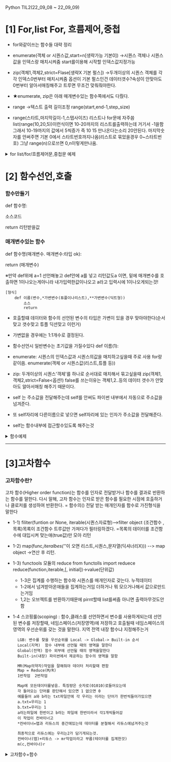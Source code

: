 Python TIL2(22_09_08 ~ 22_09_09)

# [1] For,list For, 흐름제어,중첩
- for와같이쓰는 함수들 대략 정리

- enumerate(객체 or 시퀀스값,start=n[생략가능 기본0])
    ->시퀀스 객체나 시퀀스값을 인덱스랑 매치시켜줌 start를이용해 시작할 인덱스값지정가능

- zip(객체1,객체2,strict=Flase[생략X 기본 펄스])
    ->두개이상의 시퀀스 객체를 각각 인덱스0번부터 매치시켜줌
      옵션이 기본 펄스인건 데이터갯수?속성이 안맞아도 0번부터 알아서매칭해주고
      트루면 무조건 맞춰줘야한다.

- ★enumerate, zip은 아래 매개변수있는 함수쪽에서도 다뤘다.

- range ->텍스트 출력 길이조정 range(start,end-1,step_size)
- range(스타트,마지막길이-1,스탭사이즈)
       리스트나 for문에 자주씀
       list(range(10,20,5))이런식이면 10-20까지의 리스트를출력하는데 거기서 -1을함
       그래서 10-19까지의 값에서 5씩증가 즉 10 15 만나온다는소리 20안된다.
       마지막숫자를 안써주면 기본 0에서 스타트번호까지나옴(리스트로 묶었을경우 0~스타트번호)
       그냥 range(n)으로쓰면 0,n이렇게만나옴.

<details>
<summary>for list/for/흐름제어문,중첩문 예제</summary>

```python

#for문을 이용해서 1-10까지 출력
#*sep는 리스트,튜플 등 시퀀스(순서자료형)에는X

b = [1, 2, 3, 4, 5, 6, 7, 8, 9, 10]
c=0

for a in b:
    c += a      #c는 토탈값,즉 sum이고 for a의 값을 더한다.
                #객체변수 a에는 b의값이 하나하나씩 대입이되는거니까 a=1 한순환끝,a=2순환끝
                # c +=a 는 c= c+a라는의미니까 0(c)+a(b의리스트값,1,2,3,...)
                #그리고c또한반복이기때문에 더한값이 자꾸 누적되는것
else:
    print(c)

#for 를 이용해 변수두개받기 (리스트,튜플)

c=[(1,2),(3,4),(5,6)]        #리스트 1,2가 인덱스0번지, 묶여있는게 한세트

for (a,b) in c :            #a,b라는애가 in에서 2개만 출력하는것, a,b는1,2
        print(a,b)          #c에서 a,b 즉 리스트의 첫번쨰 두번재 저 형식대로 가져오는것.
                            #출력도 a,b로하면 당연히 c에서가져온 각 묶음의 앞 두개의숫자 출력함
                            #그래서 중요한건 가져오려는갯수와 출력하려는 갯수가 같아야한다
                            #ex) c안에 (1,2),(3,4),(5,6)인데 for에서 (a,b,c)를 가져온다면 오류남!

#enumerate,zip

for x,y in enumerate(['abc','111','322','4444'],start=111):    #스타트값은 enumerate갯수만큼 증가
    print(x,y)                                                 #여기는 x자리에 스타트번호 y에는 enumerate안의                                                   리스트값


print('사용x')            #이거는 range와len이용. ragne안에는 숫자가와야하니까 len으로 a의 갯수를 세어가지고옴 3
a=['111','222','333']
for i in range(len(a)):         #그러면 이제 i가 100에서부터 세개만큼증가함(a의갯수만큼)
    print(i+100,a[i])



a01=[1,2,3,4]
a02=['a','b']
for res in zip(a01,a02 ,strict=False):
    print(res)              #이건 각각 변수의 값들과 하나씩 매치함 1은 a 2는b
                            #FALSE를 쓰는이유는 저렇게 두 변수가 데이터의 길이가 달라도
                            #알아서 처리할수있기때문임. TRUE쓰면 데이터갯수안맞으면 큰일
#1. zip
names = ['홍길동', '김길동', '이길동']
ages = [24, 50, 18]

for name, age in zip(names, ages):
    print(name, age)

#2. 추가된 목록
points = [100, 85, 90]

for name, age, point in zip(names, ages, points):
    print(name, age, point)


#zip_logest(iter1,....fillvalue=20)
#3. 추가된 목록을 이용해서 없는 데이터는 None로 채움
from itertools import zip_longest   #itertools에서 zip_longeset을 불러와서실행 꼭불러와줘야함
                                    #개수가 남는부분,즉 잉여값은 None으로 처리함(오류x)
names = names = ['홍길동', '김길동', '이길동','최길동']
ages = [24, 50, 18]

for name, age in zip_longest(names, ages):
    print(name, age)


#4. 추가된 목록을 이용해서 없는 데이터는 값 20으로 채움
for name, age in zip_longest(names, ages, fillvalue=20): #위와같은건데 값20으로채움
    print(name, age)


#5. 추가된 목록을 이용해서 없는 데이터는 값 20으로 채움
points = [100, 85]
for name, age, point in zip_longest(names, ages, points, fillvalue=20):
    print(name, age, point)

★for list를 알아보자★

#1 구문을 살펴보기
res =[a**2 for a in range(10)]  # 리스트로 묶었기때문에 a가 0부터9가될때가지(range가10이라 0-10인데 -1한값까지만)
                                #튼a가 9가될때까지 a(1,2,3,4,5,5,6..)**2(제곱)을 반복
                                # **2 는  2제곱
print(res)

for+if 를 리스트로
[수식 및 리턴변수 (3) for 변수(2) in 시퀀스(1) if 조건식]
    #ex)my_list = [a for a in range(10) if a % 2 == 0]
        #->a먼저 선언하고, 또 a를 for에서 리턴값을가져오는 변수로 선언하고 마지막에 조건식


print('for 문을 조건식과 함께 출력 해보자')

odd_even=[]
for i in range(10):
    if i%2 == 1:
        odd_even.append('odd')
    else:
        odd_even.append('evenn')
print(odd_even)

else값이 있는 for+if 리스트
#변수명 = [true리턴값 if 조건식 else false리턴값 for 변수 in 시퀀스]

odd_even=['odd' if i % 2 ==1 else 'even' for i in range(10)] ,와 줄바꿈이없다. 위,아래 같은결과

#7 zip을 이용해서 list for

names = ['홍길동', '김길동', '이길동']
ages = [24, 50, 18]

for name, age in zip(names, ages):
    print(name, age)

a = [(name,age)for name, age, in zip(names,ages)] #(a,b) for 객체1,객체2 in zip(name,ages)
                                                  #객체 1,2를 zip함
print(a)

#zip

#목록을 한꺼번에 묶어서 리턴 1,10 : 2,20: 3,30
for x ,y in zip([1,2,3],[10,20,30]):
        print(x+y)


#목록을 묶어서 set으로 리턴
print(set(zip(['a','b','c'],[1,2,3])))

#목록을 묶어서 dict으로 리턴

keys=('cat','dog','duck')
valuse=('야옹','멍멍')
#a=('ad','dd','aaa')
print(dict(zip(keys,valuse)))


#outer for 와 inner for
# ↓ 기본형
for 변수 in 시퀀스 :   ---outer for
    for 변수 in 시퀀스 :  ----inner for
        명령

#응용 중첩for를 이용해 구구단을출력
print('1.중첩 for를 이용해서 구구단을 출력해보자')

for a in range(2,10):    # outer 2~9. 앞의숫자 n*m의 n
    print(f'나는{a}단')
    for b in range(1,9): #ineer 1~8 뒤의숫자  n*m의 m
        print("%d * %d = %d" % (a,b,(a*b)))

    print(end="\n")


print('case 1')
l1 = [1, 2, 3]
l2 = [10, 20, 30]
for i in l1:             #1,2,3이 각 이너의값을 하나씩 매칭.
    for j in l2:        #10,20,30 .. 10,20,30 위의 아웃for가 끝날때마다 초기화
        print(i, j)     # 1 10 2 10 1 30 2 10 2 20 2 30 .식으로 나옴.
```
</details>

# [2] 함수선언,호출

### 함수만들기

def 함수명:
    
소스코드
    
return 리턴받을값

### 매개변수있는 함수

def 함수명(매개변수. 매개변수:타입 ok):

return (매개변수)

※만약 def위에 a=1 선언해놓고 def안에 a를 넣고 리턴값도a
이면, 밑에 매개변수를 호출하면 1이나오는게아니라 내가입력한값이나오고
a라고 입력시에 1이나오게되는것!

    [형식]
        def 이름(변수,*가변변수(튜플이나리스트),**가변변수(딕트형))
            소스
            return
-  호출할떄 데이터와 함수의 선언된 변수의 타입은 가변이 있을 경우 맞아야한다(순서맞고 갯수맞고 튜플 딕션맞고 이런거)

- 가변없을 경우에는 1:1개수로 결정된다.

- 함수선언시 일반변수는 초기값을 가질수있다 def 이름(1): 


- enumerate: 시퀀스의 인덱스값과 시퀀스의값을 매치하고싶을때 주로 사용
    for랑 같이씀. enumerate(객체 or 시퀀스값(리스트,튜플 등))

- zip:  두개이상의 시퀀스'객체'를 하나로 순서대로 매치해서 묶고싶을때
    zip(객체1,객체2,strict=False<옵션!)
    false를 쓰는이유는 객체1,2..등의 데이터 갯수가 안맞아도 알아서매칭 해주기 때문이다.
- self 는 주소값을 전달해주는데 self를 안써도 파이썬 내부에서 자동으로 주소값을 넘겨준다.
- 또 self자리에 다른이름으로 넣으면 self자리에 있는 인자가 주소값을 전달해준다.
- self는 함수내부에 접근할수있도록 해주는것
<details>
<summary>함수예제</summary>

## Funtion2(생성,사용)

```python

#기본
def getA():
    return 100
def getB():
    return (1,2,3,4)
def getC():
    return [1,2,3,4]
def getD():
    return '"abcd"'
def getE():
    return "'A'"
def getF():
    return {'a':('a','b','c','d','e')}

if __name__ =='__main__' :
    print(getA())
    print(getB())
    print(getC())
    print(getD())
    print(getE())
    print(getF())

#매개인자가 있는 리턴형 함수를 만들어보자.
#리턴은 현재함수를 종료하는키워드
#지역변수는 def안에서만 쓸수있음.즉,def A안의 D라는애와 def B안의 D라는애는 서로다르므로 저 이름이 같아도됨
#단 매개변수의 갯수와 입력하려는 갯수는 동일해야함
#*args ->인자를 여러개받는다.함수내부에서는 튜플로받는것으로 인식


def getTot(a,b,c):
    a=a+b+c
    return a


if __name__ == '__main__':
    print(getTot(1,2,3))


#매개 인자 있는 함수를 구현하자.(리턴이 x)
#매개변수에 기본값이있으면 아무것도 안넣었을시 기본값반환
#아래처럼 이름이 겹쳐도 기본값이 있고없고에 따라 중복여부가갈림 = 오버로드

def Test(a=1):
    print(a)

def Test():
    print('None')

def getB(*args):            #꼭 args가아니여도된다. 하고싶은 이름대로
    print("여기부턴 args입니다.")
    return args

if __name__ == '__main__':
    Test()    #이름이 같으면,동일한 타입의 매개인자가있는 함수가 우선순위를가진다
    print(getB("%d,%d,%d" %(1,2,3)))

#5.리턴 타입과 매개인자의 타입을 가변으로 설정을 해보자.
#하나이상의 데이터를 리턴

def getTest():
    return 1,2;

def getTets02(*a):
    print(a,type(a))

def getTets04(d,*a,**b):     #dict형
    print('d=',d)            
    print('a=',a)            #가변인자를 섞어쓰고싶다 *,** 저거두개를 다넣을수있다.
                             #단, dict형(**)가 무조건뒤로오게.
    print('b=', b)           #순서는 단일인자->*->**순서이고 입력순대로 그 자리에 대입된다.


if __name__=='__main__':
        getTets02(1,2,3,4,5)
        getTets02(1, 2, 3)
        getTets02(3, 4, 5)
        getTets04(1,2,3,4,5,a=1,b=2)

#exam

#for list를 이용한 5배수 출력

#방법1
res =[a-1 for a in range(1,101,5)]

print(res[1::])

#방법2
def ppp():
    a=range(1,101)
    return a

#이름,국어,영어,수학을 main에서 입력받아서 getTOt(국,영,수)점수를 전달해서
#총점을 리턴받고,getAvg()를 통해 평균을 리턴받는다.getGrade()를 통해 학점리턴

import datetime

def sum_list(_list:list):
    m_dic = ['이름', '국어', '영어', '수학', '총점', '평균', '학점']
    result = 0
    for num in range(1, len(_list)):
        result += _list[num]
    g_avg=round(result / 3,1)
    if g_avg >= 90:
        a=[result,g_avg,'A학점']
        _list.extend(a)
        b = dict(zip(m_dic, _list,strict=False))
        for i,n in b.items():
            print(f'{i}:',n)
    elif g_avg >= 80:
        a = [result,g_avg,'B학점']
        _list.extend(a)
        b = dict(zip(m_dic, _list,strict=False))
        for i,n in b.items():
            print(f'{i}:',n)
    elif g_avg >= 70:
        a = [result, g_avg, 'C학점']
        _list.extend(a)
        b = dict(zip(m_dic, _list,strict=False))
        for i,n in b.items():
            print(f'{i}:',n)
    else:
        a = [result, g_avg, '재수강']
        _list.extend(a)
        b = dict(zip(m_dic, _list,strict=False))
        for i,n in b.items():
            print(f'{i}:',n)
    return sum_list

if __name__ == '__main__':

    sum_list(['스폰지밥',80,90,70])
    print(datetime.datetime.today().strftime('%y-%m-%d/%H:%M'))
```
</details>

------------------

# [3]고차함수

### 고차함수란?

고차 함수(Higher order function)는 함수를 인자로 전달받거나 함수를 결과로 반환하는 함수를 말한다. 다시 말해, 고차 함수는 인자로 받은 함수를 필요한 시점에 호출하거나 클로저를 생성하여 반환한다. = 함수의() 전달 받는 매개인자를 함수로 가진형식을 말한다


- 1-1)   filiter(funtion or None, iterable(시퀀스자료형)-->filter object
                   (조건함수         , 목록)목록이 조건함수 트루값만 가져다가 필터링하겠다.
                                          =목록의 데이터를 조건함수에 대입시켜 맞는애(true값)만 모아 리턴
- 1-2)    map(func,*iteralbes('*'이 오면 리스트,시퀀스,문자열(딕셔너리X))) --> map object
              ->연산 후 리턴.
- 1-3)    functools 모듈의 reduce 
              from functolls import reduece
              reduce(function,iterable,[, initial])->value(단위값)
    - 1-3은 집계를 수행하는 함수와 시퀀스를 매개인자로 갖는다. 누적데이터
    - 1-2에서 넘겨받아온애들을 집계하는거임 더하거나 뭐 모으거나해서 값으로만드는거임
    - 1,2는 오브젝트를 반환하기때문에 pirnt할때 list를써줌 아니면 출력아무것도안함
  
- 1-4   스코핑룰(scoping) : 함수,클래스를 선언하면서 변수를 사용하게되는데
        선언된 변수를 저장할때, 네임스페이스(저장영역)에 저장하고 호출될때 네임스페이스의 영역의
        우선순위를 갖는 것을 말한다. 지역 전역 내장 함수냐 지정해주는거

        LGB: 변수를 찾을 우선순위를 Local -> Global-> Built-in 순서
        Local(지역)  함수 내부에 선언될 때의 영역을 말한다
        Global(전역) 함수 외부에 선언될 때의 영역을말한다
        Built-in(내장) 파이썬에서 제공하는 함수의 영역을 말함

        MR(Map의약자)작업을 잘해줘야 데이터 처리할때 편함
        Map = Reduce(M/R)
        1번작업  2번작업

        Map에 모든데이터를넣음. 특징량은 숫자로(01010)로들어오는데
        각 들어오는 단어를 판단해서 있으면 1 없으면 0
        예를들어 a와 b라는 txt파일안에 각 우리는 이라는 단어가 한번씩들어가있으면
        a.txt=우리는 1
        b.txt=우리는 1
        a라는파일에 한번이고 b라는 파일에 한번이라서 각1개씩들어감
        이 작업이 컨바이너고
        *컨바이너=맵과 리듀스의 중간에있는데 데이터를 분철해서 리듀스에넘겨주는것

        최종적으로 리듀스에는 우리는2가 담기게되는것.
        컨바이너(맵)+리듀스 -> mr작업이라고 부름(테이터를 집계한것)
        m(c,컨바이너)r


<details>
<summary>고차함수+함수</summary>

## Funtion3+고차함수 

```python

#f리스트 객체로 리턴하는 for 내부연산

a = [1, 2, 3]
print([x * 2 for x in a])
print([x * 2 for x in a if x == 3])
print([[x, x * 2] for x in a])              #x에 1,2,3 x*2에 2 4 6이여서 [x,x*2형태]
print([(x, x * 2) for x in a])

b = [4, 5, 6]
print([x * y for x in a for y in b])        #다중for. 4*1 5*1 6*1 4*2 5*2 6*2...의형태
print([a[i] * b[i] for i in range(len(a))]) #a의 0번째인덱스 * b의0번째 > 1번째 * 1번쨰
                                            #인덱스끼리 연산하면 리스트값의 연산이된다는것.

#재귀함수(recursive 자기 자신을 호출하는함수. 자기 자신을 호출하면 재귀호출)
#goto 함수와 재귀함수는 실행속도가느리기(부하가심하기때문에)자주안쓴다 재귀함수>goto(타프로그램)
#선언된 함수 : 인라인 32비트용 프로그램에서 7줄이하는 속도저하
#위의 세가지는 속도저하가심함. 파이썬은 1번문제(goto문)은 아예없앰으로써 해결
#함수 ->객체 ->모듈 (3번해결)

def sum_n(n):
    if n == 0:
        return 0
    else:
        return n + sum_n(n - 1)

if __name__ == '__main__':
    print(sum_n(5))

# 5 + 4 + 3+ 2+ 1의 형태가되는것임. 5+(5-1,4-1,3-1,2-1) 정확히는 저5도 계속줄음 리턴만나서올라가니까

x = 50
def func():
    global x  #값 50
    print ( 'x is' , x)
    x = 2       #얘는 지역(로컬) x임. 글로벌이아니므로 2를가짐
    print( 'Changed global x to' ,   x) #2를출력
if   __name__ == '__main__' :
    print(func())   #리턴값없어서 none나옴
    print(x)        #글로벌을 주석처리하면 50나옴 주석풀면 2출력
                    #지역x는 펑션외부로 못나옴. 그래서 글로벌을주석처리해버리면 전역50을가져오고
                    #주석이 없으면 지역x를 가져옴
                    #전역변수에 재대입하는 개념을 가지고있다 그래서 def밑에 if문에 같은이름의 새로운변수를 넣으면 그값이 재대입되서출력됨
                    #if부분 메인에선 글로벌 쓰면안됨  펑션이나 맨위에

#생성순서, 함수의 주소,이름을 알아보자

import dis  #함수를 선언 ->클래스의 인스턴스를 생성함 ->함수객체 -> 함수이름과 동일한이름에게 할당
            #위의 처리과정을 다 거치고 바이트코드를 호출시행함
            #*id(변수명)은 주소값을 돌려줌! 이름으로 구분못할때 아이디로 비교함

def my_fun():
    print( 'Hello, python !' )
                            #def나 변수를 선언하게되면 내부적으로 클래스인스턴스를 생성해 메모리에올림
                            #그래서 우리가 dir했을떄 볼수있는것.
if   __name__ == '__main__' :
    print(vars()) #함수의 변수 사전 이게 dir하면 나오는애긴함. 등록된 목록이 호출되는것
    print(my_fun)  # 함수 이름을 객체로 확인 이름없으면 주소로나오는데 at 0x000002011c이렇게
    print()
    print('함수의 타입',type(my_fun))
    print('함수이름과 동일한 이름의 젼역변수로 할당' , my_fun.__name__)
    print('함수호출실행(바이트코드)',my_fun.__code__)
    print('함수호출실행 16진바이트 코드',my_fun.__code__.co_code.hex())
    print('<<< dis모듈확인>>>>')
    print(dis.dis(my_fun))      #이게지금 생성 순서를 알려줌 **중요. (dis.dis함수이름)
    print(dir(__builtins__))

  # 중요! .__name__은 함수의 이름을 호출해줌
  #__code를쓰면 주로 경로와  16진코드로 호출이고
  #__name__는 함수이름을 반환한다.

#고차함수

#1)고차 함수중  filter함수를 사용해보자.

def f(x):
    return  x %2 !=0 and x %3 != 0   #2와 3이아닌배수의값을 추출해서x에넣음

#1-1) 짝수만 출력
def even(num):
    return (num % 2 == 0)


if __name__ == '__main__':
    #2~24까지의 값을 함수 f를 이용한 필터링
    print(list(filter(f,range(2,25)))) #)2~24까지의 숫자를가지고 2와 3의 배수가아닌거 추출
    print('=============================')
    #0~9까지의 값중에 짝수만 출력
    print(list(filter(even,range(0,10))))
                    #even펑션에 준 조건대로 트루,펄스를 비교해서 값을 출력하는거임
                    #필터는 조건준만큼 반복해서 돌아감 1,10이면 10번돌아가는거지..

    print('=============================')

    #람다(익명)식 함수를 사용 = 익명함수(lambda) = 일회용 함수를 이름없이 사용하는것
    print(list(filter(lambda d: (d % 2 ==0), range(0, 10))))
    #바로 람다로 익명함수 d를 선언하고 d:(조건문 or 명령문,실행시킬범위나 변수 함수)

# 2)리듀스 함수를 사용해보자

from functools import reduce

def m_fun(x,y):
    print('x=',x,'y=',y)
    return x+y

if __name__ =='__main__':

    print(reduce(lambda x,y : x+y, range(1,11)))

    print(reduce(m_fun,range(10,20)))


#3)고차함수 Map을 사용해보자.


def ss(ita):
    return ita*2

#파일의 내용을 라인단위로 읽어서 공백으로 분철한 후 필터를 통해 데이터를 추출후 단어별로 1로 지정
#이게map 이하는 일. map+reduce =mr
#map로 들어온애들 타입을 반환해보면 클래스가 map이라고뜸


#Calc
from Calc import Calc
from Calc import MyTest

if __name__=='__main__':

    c1=Calc(100,200)
    print(c1.getX())
    print(c1.getY())
    c1.setY(5000)
    print(c1.getY())

    c2=Calc(1000,2000)
    print(c2.getX())
    print(c2.getY())
    c2.setY(4000)               #get y에게 4000을줬다. 대신 2000은 위에있으니까 남아있음
    print(c2.getY())            #get y가 4000을출력한다.


    c3=Calc(1,2,3,4,5)          #3,4,5만출력되므로 합은12가맞음
    print(c3.gethap())
    c3.sethap(5,6,7,8)
    print(c3.gethap())
    print('==============================================================')
    res=MyTest()
    print(res)

```
</details>
